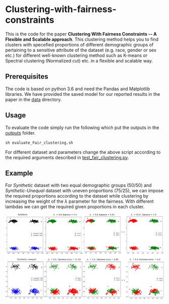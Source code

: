 # Clustering-with-fairness-constraints
This is the code for the paper **Clustering With Fairness Constraints -- A Flexible and Scalable approach**. This clustering method helps you to find clusters with specefied proportions of different demographic groups of pertaining to a sensitive attribute of the dataset (e.g. race, gender or sex etc.) for different well-known clustering method such as K-means or Spectral clustering (Normalized cut) etc. in a flexible and scalable way.

## Prerequisites

The code is based on python 3.6 and need the Pandas and Matplotlib libraries. We have provided the saved model for our reported results in the paper in the [data](./data) directory.

## Usage
To evaluate the code simply run the following which put the outputs in the [outputs](./outputs) folder.
```
sh evaluate_Fair_clustering.sh
```
For different dataset and parameters change the above script according to the required arguments described in [test_fair_clustering.py](./test_fair_clustering.py).

## Example

For _Synthetic_ dataset with two equal demographic groups (50/50) and _Synthetic-Unequal_ dataset with uneven proportions (75/25), we can impose the required proportions according to the dataset while clustering by increasing the weight of the $\lambda$ parameter for the fairness. With different lambdas we can get the required given proportions in each cluster.

<div align="center"><img src="outputs/lambda_clusters.png" alt=""/></div>
